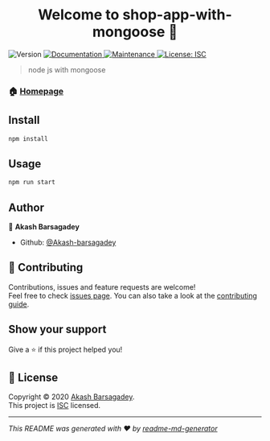 <h1 align="center">Welcome to shop-app-with-mongoose 👋</h1>
<p>
  <img alt="Version" src="https://img.shields.io/badge/version-1.0.0-blue.svg?cacheSeconds=2592000" />
  <a href="https://github.com/Akash-barsagadey/shop-app-with-mongoose#readme" target="_blank">
    <img alt="Documentation" src="https://img.shields.io/badge/documentation-yes-brightgreen.svg" />
  </a>
  <a href="https://github.com/Akash-barsagadey/shop-app-with-mongoose/graphs/commit-activity" target="_blank">
    <img alt="Maintenance" src="https://img.shields.io/badge/Maintained%3F-yes-green.svg" />
  </a>
  <a href="https://github.com/Akash-barsagadey/shop-app-with-mongoose/blob/master/LICENSE" target="_blank">
    <img alt="License: ISC" src="https://img.shields.io/github/license/Akash-barsagadey/shop-app-with-mongoose" />
  </a>
</p>

> node js with mongoose

### 🏠 [Homepage](https://github.com/Akash-barsagadey/shop-app-with-mongoose#readme)

## Install

```sh
npm install
```

## Usage

```sh
npm run start
```

## Author

👤 **Akash Barsagadey**

* Github: [@Akash-barsagadey](https://github.com/Akash-barsagadey)

## 🤝 Contributing

Contributions, issues and feature requests are welcome!<br />Feel free to check [issues page](https://github.com/Akash-barsagadey/shop-app-with-mongoose/issues). You can also take a look at the [contributing guide](https://github.com/Akash-barsagadey/shop-app-with-mongoose/blob/master/CONTRIBUTING.md).

## Show your support

Give a ⭐️ if this project helped you!

## 📝 License

Copyright © 2020 [Akash Barsagadey](https://github.com/Akash-barsagadey).<br />
This project is [ISC](https://github.com/Akash-barsagadey/shop-app-with-mongoose/blob/master/LICENSE) licensed.

***
_This README was generated with ❤️ by [readme-md-generator](https://github.com/kefranabg/readme-md-generator)_